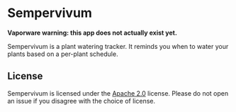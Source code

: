 # Sempervivum

**Vaporware warning: this app does not actually exist yet.**

Sempervivum is a plant watering tracker. It reminds you when to water your
plants based on a per-plant schedule.

## License

Sempervivum is licensed under the [Apache 2.0][apache2] license. Please do not
open an issue if you disagree with the choice of license.

[apache2]:    https://www.apache.org/licenses/LICENSE-2.0
